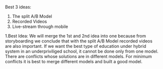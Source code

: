 Best 3 ideas:
1) The split A/B Model
2) Recorded Videos
3) Live-stream through mobile

1.Best Idea:
We will merge the 1st and 2nd idea into one because from storyboarding we conclude that with the split A/B Model recorded videos are also important. If we want the best type of education under hybrid system in an underpriviliged school, it cannot be done only from one model. There are conflicts whose solutions are in different models. For minimum conflicts it is best to merge different models and built a good model.
